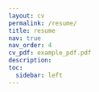 ```yaml
---
layout: cv
permalink: /resume/
title: resume
nav: true
nav_order: 4
cv_pdf: example_pdf.pdf
description: 
toc:
  sidebar: left
---
```

